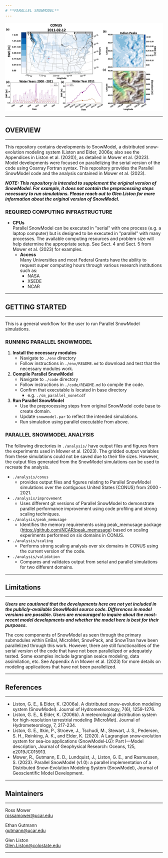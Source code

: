 ```yaml
--- 
# **PARALLEL SNOWMODEL**  
---   
```


![plot](./analysis/conus/outputs/figs/conus_swe.jpg)

---      
## **OVERVIEW**  
---  
This repository contains developments to SnowModel, a distributed snow-evolution modeling system (Liston and Elder, 2006a; also see the Appendices in Liston et al. (2020)), as detailed in Mower et al. (2023). Model developments were focused on parallelizing the serial version of the code using Coarray Fortran syntax. This repository provides the Parallel SnowModel code and the analysis contained in Mower et al. (2023).  
   
***NOTE: This repository is intended to supplement the original version of SnowModel. For example, it does not contain the preprocessing steps necessary to run simulations. Please reach out to Glen Liston for more information about the original version of SnowModel.***     
               
### **REQUIRED COMPUTING INFRASTRUCTURE**    
  * **CPUs**          
  Parallel SnowModel can be executed in "serial" with one process (e.g. a laptop computer) but is designed to be executed in "parallel" with many processes. The available computing resources and problem size will help determine the appropriate setup. See Sect. 4 and Sect. 5 from Mower et al. (2023) for examples.      
    * **Access**      
    Many Universities and most Federal Grants have the ability to request super computing hours through various research institutions such as:    
      - NASA     
      - XSEDE    
      - NCAR           
     
---      
## **GETTING STARTED** 
---       
This is a general workflow for the user to run Parallel SnowModel simulations.    
### **RUNNING PARALLEL SNOWMODEL** 
1. **Install the necessary modules**       
    - Navigate to `./env` directory   
    - Follow instructions in `./env/README.md` to download and test that the necessary modules work.        
2. **Compile Parallel SnowModel**        
    - Navigate to `./code` directory  
    - Follow instructions in `./code/README.md` to compile the code.   
    - Confirm that executable is located in base directory  
      - e.g. `./sm_parallel_nonetcdf` 
3. **Run Parallel SnowModel** 
    - Use the preprocessing steps from original SnowModel code base to create domain.
    - Update `snowmodel.par` to reflect the intended simulations.
    - Run simulation using parallel executable from above.
      
### **PARALLEL SNOWMODEL ANALYSIS**    
The following directories in `./analysis/` have output files and figures from the experiments used in Mower et al. (2023). The gridded output variables from these simulations could not be saved due to their file sizes. However, the output files generated from the SnowModel simulations can be used to recreate the analysis.
  - `./analysis/conus`
    - provides output files and figures relating to Parallel SnowModel simulations over the contiguous United States (CONUS) from 2000 - 2021.   
  - `./analysis/improvement`  
    - Uses different git versions of Parallel SnowModel to demonstrate parallel performance improvement using code profiling and strong scaling techniques.  
  - `./analysis/peak_memusage`  
    - Identifies the memory requirements using peak_memusage package (https://github.com/NCAR/peak_memusage) based on scaling experiments performed on six domains in CONUS.    
  - `./analysis/scaling`  
    - Performs strong scaling analysis over six domains in CONUS using the current version of the code.   
  - `./analysis/validation`
    - Compares and validates output from serial and parallel simulations for two different domains.        
---  
## **Limitations**
---      
***Users are cautioned that the developments here are not yet included in the publicly-available SnowModel source code. Differences in model versions are possible. Users are encouraged to inquire about the most-recent model developments and whether the model here is best for their purposes.***  
  
The core components of SnowModel as seen through the primary submodules within EnBal, MicroMet, SnowPack, and SnowTran have been parallelized through this work. However, there are still functionalities of the serial version of the code that have not been parallelized or adequately tested. Some examples include lagrangian seaice modeling, data assimilation, etc. See Appendix A in Mower et al. (2023) for more details on modeling applications that have not been parallelized.      
  
---     
## **References**  
---     
- Liston, G. E., & Elder, K. (2006a). A distributed snow-evolution modeling system (SnowModel). Journal of Hydrometeorology, 7(6), 1259-1276. 
- Liston, G. E., & Elder, K. (2006b). A meteorological distribution system for high-resolution terrestrial modeling (MicroMet). Journal of Hydrometeorology, 7, 217-234.
- Liston, G. E., Itkin, P., Stroeve, J., Tschudi, M., Stewart, J. S., Pedersen, S. H., Reinking, A. K., and Elder, K. (2020). A Lagrangian snow‐evolution system for sea‐ice applications (SnowModel‐LG): Part I—Model description, Journal of Geophysical Research: Oceans, 125, e2019JC015913.  
- Mower, R., Gutmann, E. D., Lundquist, J., Liston, G. E., and Rasmussen, S. (2023). Parallel SnowModel (v1.0): a parallel implementation of a Distributed Snow-Evolution Modeling System (SnowModel), Journal of Geoscientific Model Development.   
---      
## **Maintainers**   
---    
Ross Mower  
rossamower@ucar.edu  

Ethan Gutmann  
gutmann@ucar.edu  

Glen Liston  
Glen.Liston@colostate.edu  
  
---  



